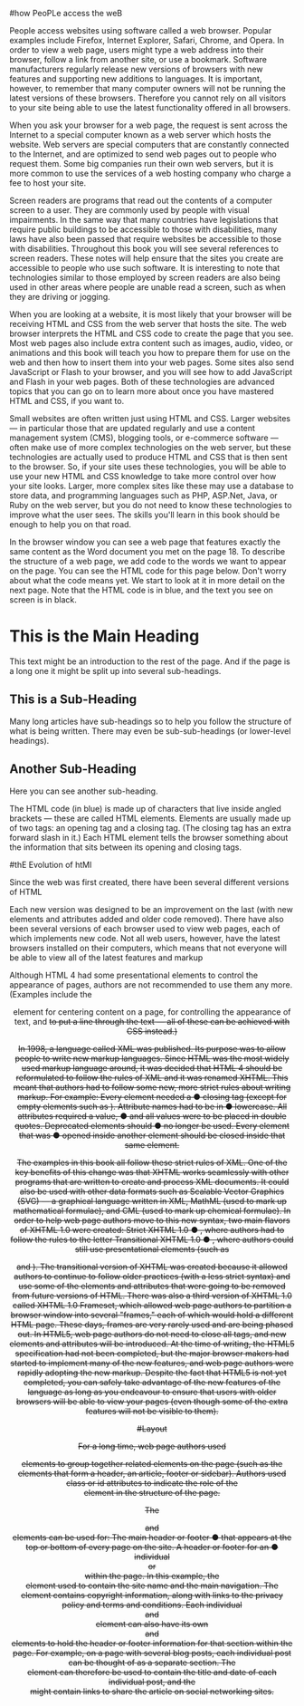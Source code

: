 #how PeoPLe access the weB

People access websites using software called a web browser. Popular examples include Firefox, Internet Explorer, Safari, Chrome, and Opera.
In order to view a web page, users might type a web address into their browser, follow a link from another site, or use a bookmark.
Software manufacturers regularly release new versions of browsers with new features and supporting new additions to languages. It is important, however, to remember that many computer owners will not be running the latest versions of these browsers. Therefore you cannot rely on all visitors to your site being able to use the latest functionality offered in all browsers.


When you ask your browser for a web page, the request is sent across the Internet to a special computer known as a web server which hosts the website.
Web servers are special computers that are constantly connected to the Internet, and are optimized to send web pages out to people who request them.
Some big companies run their own web servers, but it is more common to use the services of a web hosting company who charge a fee to host your site.

Screen readers are programs that read out the contents of a computer screen to a user. They are commonly used by people with visual impairments.
In the same way that many countries have legislations that require public buildings to be accessible to those with disabilities, many laws have also been passed that require websites be accessible to those with disabilities.
Throughout this book you will see several references to screen readers. These notes will help ensure that the sites you create are accessible to people who use such software.
It is interesting to note that technologies similar to those employed by screen readers are also being used in other areas where people are unable read a screen, such as when they are driving or jogging.


When you are looking at a website, it is most likely that your browser will be receiving HTML and CSS from the web server that hosts the site. The web browser interprets the HTML and CSS code to create the page that you see. 
Most web pages also include extra content such as images, audio, video, or animations and this book will teach you how to prepare them for use on the web and then how to insert them into your web pages. 
Some sites also send JavaScript or Flash to your browser, and you will see how to add JavaScript and Flash in your web pages. Both of these technologies are advanced topics that you can go on to learn more about once you have mastered HTML and CSS, if you want to.


Small websites are often written just using HTML and CSS.
Larger websites — in particular those that are updated regularly and use a content management system (CMS), blogging tools, or e-commerce software — often make use of more complex technologies on the web server, but these technologies are actually used to produce HTML and CSS that is then sent to the browser. So, if your site uses these technologies, you will be able to use your new HTML and CSS knowledge to take more control over how your site looks.
Larger, more complex sites like these may use a database to store data, and programming languages such as PHP, ASP.Net, Java, or Ruby on the web server, but you do not need to know these technologies to improve what the user sees. The skills you'll learn in this book should be enough to help you on that road.


In the browser window you can see a web page that features exactly the same content as the Word document you met on the page 18. To describe the structure of a web page, we add code to the words we want to appear on the page.
You can see the HTML code for this page below. Don't worry about what the code means yet. We start to look at it in more detail on the next page. Note that the HTML code is in blue, and the text you see on screen is in black.
<html> 
<body>  
<h1>This is the Main Heading</h1>  
<p>This text might be an introduction to the rest of     
the page. And if the page is a long one it might     
be split up into several sub-headings.<p>  
<h2>This is a Sub-Heading</h2>  
<p>Many long articles have sub-headings so to help     
you follow the structure of what is being written.     
There may even be sub-sub-headings (or lower-level     
headings).</p>  
<h2>Another Sub-Heading</h2>  
<p>Here you can see another sub-heading.</p> 
</body> 
</html>



The HTML code (in blue) is made up of characters that live inside angled brackets — these are called HTML elements. Elements are usually made up of two tags: an opening tag and a closing tag. (The closing tag has an extra forward slash in it.) Each HTML element tells the browser something about the information that sits between its opening and closing tags.



#thE Evolution of htMl

Since the web was first created, there have been several different versions of HTML

Each new version was designed to be an improvement on the last (with new elements and attributes added and older code removed).
There have also been several versions of each browser used to view web pages, each of which implements new code. Not all web users, however, have the latest browsers installed on their computers, which means that not everyone will be able to view all of the latest features and markup

Although HTML 4 had some presentational elements to control the appearance of pages, authors are not recommended to use them any more. (Examples include the <center> element for centering content on a page, <font> for controlling the appearance of text, and <strike> to put a line through the text — all of these can be achieved with CSS instead.) 

In 1998, a language called XML was published. Its purpose was to allow people to write new markup languages. Since HTML was the most widely used markup language around, it was decided that HTML 4 should be reformulated to follow the rules of XML and it was renamed XHTML. This meant that authors had to follow some new, more strict rules about writing markup. For example:
Every element needed a  ● closing tag (except for empty elements such as <img />). Attribute names had to be in  ● lowercase. All attributes required a value,  ● and all values were to be placed in double quotes. Deprecated elements should  ● no longer be used. Every element that was  ● opened inside another element should be closed inside that same element.


The examples in this book all follow these strict rules of XML.
One of the key benefits of this change was that XHTML works seamlessly with other programs that are written to create and process XML documents.
It could also be used with other data formats such as Scalable Vector Graphics (SVG) — a graphical language written in XML, MathML (used to mark up mathematical formulae), and CML (used to mark up chemical formulae).
In order to help web page authors move to this new syntax, two main flavors of XHTML 1.0 were created: Strict XHTML 1.0 ● , where authors had to follow the rules to the letter Transitional XHTML 1.0 ● , where authors could still use presentational elements (such as <center> and <font>).
The transitional version of XHTML was created because it allowed authors to continue to follow older practices (with a less strict syntax) and use some of the elements and attributes that were going to be removed from future versions of HTML.
There was also a third version of XHTML 1.0 called XHTML 1.0 Frameset, which allowed web page authors to partition a browser window into several "frames," each of which would hold a different HTML page. These days, frames are very rarely used and are being phased out.
In HTML5, web page authors do not need to close all tags, and new elements and attributes will be introduced. At the time of writing, the HTML5 specification had not been completed, but the major browser makers had started to implement many of the new features, and web page authors were rapidly adopting the new markup.
Despite the fact that HTML5 is not yet completed, you can safely take advantage of the new features of the language as long as you endeavour to ensure that users with older browsers will be able to view your pages (even though some of the extra features will not be visible to them).


#Layout

For a long time, web page authors used <div> elements to group together related elements on the page (such as the elements that form a header, an article, footer or sidebar). Authors used class or id attributes to indicate the role of the <div> element in the structure of the page.

The <header> and <footer> elements can be used for:
The main header or footer  ● that appears at the top or bottom of every page on the site. A header or footer for an  ● individual <article> or <section> within the page.
In this example, the <header> element used to contain the site name and the main navigation. The <footer> element contains copyright information, along with links to the privacy policy and terms and conditions. Each individual <article> and <section> element can also have its own <header> and <footer> elements to hold the header or footer information for that section within the page. 
For example, on a page with several blog posts, each individual post can be thought of as a separate section. The <header> element can therefore be used to contain the title and date of each individual post, and the <footer> might contain links to share the article on social networking sites.





























